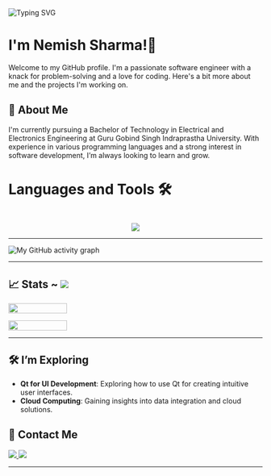 
 <img align=center src="https://readme-typing-svg.herokuapp.com?font=poppins&size=35&duration=5100&color=F0F6FC&lines=;Develope;Designe;Express;Code" alt="Typing SVG"> 

# I'm Nemish Sharma!👋 


Welcome to my GitHub profile. I'm a passionate software engineer with a knack for problem-solving and a love for coding. Here's a bit more about me and the projects I'm working on.

## 🌟 About Me

I'm currently pursuing a Bachelor of Technology in Electrical and Electronics Engineering at Guru Gobind Singh Indraprastha University. With experience in various programming languages and a strong interest in software development, I’m always looking to learn and grow. 



# <h1>Languages and Tools 🛠<h1>
<p align="center">
  <a href="https://www.linkedin.com/in/nemish-sharma-a31b7821b/">
   <img src="https://skillicons.dev/icons?i=cpp,cmake,html,css,js,mongodb,react,pug,sass&perline=14"/>
  </a>
</p>


------

![My GitHub activity graph](https://github-readme-activity-graph.vercel.app/graph?username=NIKKU-29&theme=aqua)

------
## 📈 Stats ~ [![](https://visitcount.itsvg.in/api?id=NIKKU-29&label=Profile%20Views&color=1&icon=0&pretty=true)](https://visitcount.itsvg.in)

<p align="left" style="display:flex;gap:50px">

  <img width="48%" height="25%" src="https://github-readme-stats.vercel.app/api?username=NIKKU-29&show_icons=true&theme=dark#gh-dark-mode-only" /> 
</p>
<p align="left" style="display:flex;gap:50px">
  <img width="48%"  height="30%" src="https://github-readme-streak-stats.herokuapp.com?user=NIKKU-29&theme=dark&border_radius=10&date_format=M%20j%5B%2C%20Y%5D" />
</p>

------


## 🛠️ I’m Exploring

- **Qt for UI Development**: Exploring how to use Qt for creating intuitive user interfaces.
- **Cloud Computing**: Gaining insights into data integration and cloud solutions.

## 📣 Contact Me
  <a href="https://www.linkedin.com/in/nemish-sharma-a31b7821b/">
   <img src="https://skillicons.dev/icons?i=linkedin&perline=14"/>
  </a>
   <a href="https://twitter.com/Nesh61839047">
   <img src="https://skillicons.dev/icons?i=twitter&perline=14"/>
  </a>



---
